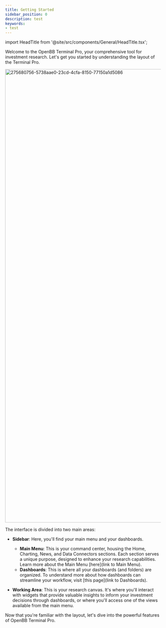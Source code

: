 ```yaml
---
title: Getting Started
sidebar_position: 0
description: test
keywords:
- test
---
```


import HeadTitle from '@site/src/components/General/HeadTitle.tsx';

<HeadTitle title="Getting Started | OpenBB Terminal Pro Docs" />

Welcome to the OpenBB Terminal Pro, your comprehensive tool for investment research. Let's get you started by understanding the layout of the Terminal Pro.

<img width="1467" alt="275680756-5738aae0-23cd-4cfa-8150-77150a1d5086" src="https://github.com/OpenBB-finance/OpenBBTerminal/assets/25267873/c4a53275-5182-4e9a-a39f-ecb7604dd821"/>

The interface is divided into two main areas:

* **Sidebar**: Here, you'll find your main menu and your dashboards.

  * **Main Menu**: This is your command center, housing the Home, Charting, News, and Data Connectors sections. Each section serves a unique purpose, designed to enhance your research capabilities. Learn more about the Main Menu [here](link to Main Menu).
  * **Dashboards**: This is where all your dashboards (and folders) are organized. To understand more about how dashboards can streamline your workflow, visit [this page](link to Dashboards).

* **Working Area**: This is your research canvas. It's where you'll interact with widgets that provide valuable insights to inform your investment decisions through dashboards, or where you'll access one of the views available from the main menu.

Now that you're familiar with the layout, let's dive into the powerful features of OpenBB Terminal Pro.
